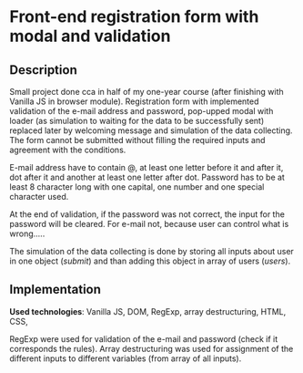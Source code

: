 # Front-end registration form with modal and validation

## Description

Small project done cca in half of my one-year course (after finishing with Vanilla JS in browser module). Registration form with implemented validation of the e-mail address and password, pop-upped modal with loader (as simulation to waiting for the data to be successfully sent) replaced later by welcoming message and simulation of the data collecting. The form cannot be submitted without filling the required inputs and agreement with the conditions.

E-mail address have to contain @, at least one letter before it and after it, dot after it and another at least one letter after dot. Password has to be at least 8 character long with one capital, one number and one special character used.

At the end of validation, if the password was not correct, the input for the password will be cleared. For e-mail not, because user can control what is wrong.....

The simulation of the data collecting is done by storing all inputs about user in one object (_submit_) and than adding this object in array of users (_users_).

## Implementation

**Used technologies**: Vanilla JS, DOM, RegExp, array destructuring, HTML, CSS,

RegExp were used for validation of the e-mail and password (check if it corresponds the rules). Array destructuring was used for assignment of the different inputs to different variables (from array of all inputs).
